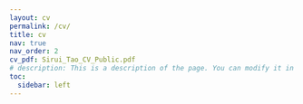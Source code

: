 ```yaml
---
layout: cv
permalink: /cv/
title: cv
nav: true
nav_order: 2
cv_pdf: Sirui_Tao_CV_Public.pdf
# description: This is a description of the page. You can modify it in '_pages/cv.md'. You can also change or remove the top pdf download button.
toc:
  sidebar: left
---
```

